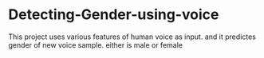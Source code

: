 # Detecting-Gender-using-voice
This project uses various features of human voice as input.
and it predictes gender of new voice sample.
either is male or female
